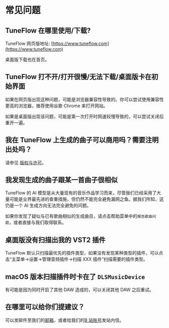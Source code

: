 # 常见问题

## TuneFlow 在哪里使用/下载?

TuneFlow 网页版地址: [https://www.tuneflow.com](https://www.tuneflow.com)

桌面版下载也在首页。

## TuneFlow 打不开/打开很慢/无法下载/桌面版卡在初始界面

如果在网页版出现这种问题，可能是浏览器兼容性导致的。你可以尝试使用兼容性更高的浏览器，推荐使用谷歌 Chrome 来打开网站。

如果是桌面版出现该问题，可能是第一次打开时网速较慢导致的，可以尝试关闭后重开一遍。

## 我在 TuneFlow 上生成的曲子可以商用吗？需要注明出处吗？

请参见 [版权与许可](https://help.tuneflow.com/zh/terms-of-service/license.html)。

## 我发现生成的曲子跟某一首曲子很相似

TuneFlow 的 AI 模型是从大量现有的音乐作品学习而来，尽管我们已经采用了大量可能是业界最先进的查重措施，但仍然不能完全避免漏网之鱼。据我们所知，这仍是一个 AI 生成方向无法完全避免的问题。

如果你发现了疑似与已有歌曲相似的生成曲目，请点击帮助菜单中的`报告歌曲问题`，或者直接与我们取得联系。

## 桌面版没有扫描出我的 VST2 插件

TuneFlow 默认只扫描最优先的插件类型，如果没有发现某种类型的插件，可以点击“主菜单->设置->管理音频插件->扫描 XXX 插件”扫描需要的插件类型。

## macOS 版本扫描插件时卡在了 `DLSMusicDevice`

有可能是因为同时开启了其他 DAW 造成的，可以关闭其他 DAW 之后重试。

## 在哪里可以给你们提建议？

可以发邮件至我们的[邮箱](mailto:contact@info.tuneflow.com)，或者给我们的[B 站账号](https://space.bilibili.com/512426691)发站内信。

